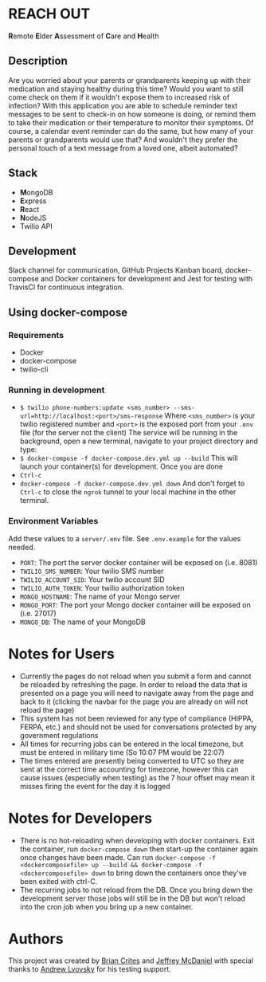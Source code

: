 # REACH OUT
**R**emote **E**lder **A**ssessment of **C**are and **H**ealth 

## Description

Are you worried about your parents or grandparents keeping up with their medication and staying healthy during this time? Would you want to still come check on them if it wouldn't expose them to increased risk of infection? With this application you are able to schedule reminder text messages to be sent to check-in on how someone is doing, or remind them to take their medication or their temperature to monitor their symptoms. Of course, a calendar event reminder can do the same, but how many of your parents or grandparents would use that? And wouldn't they prefer the personal touch of a text message from a loved one, albeit automated?

## Stack

- **M**ongoDB
- **E**xpress
- **R**eact
- **N**odeJS
- Twilio API

## Development

Slack channel for communication, GitHub Projects Kanban board, docker-compose and Docker containers for development and Jest for testing with TravisCI for continuous integration. 

## Using docker-compose

### Requirements

* Docker
* docker-compose
* twilio-cli

### Running in development

* `$ twilio phone-numbers:update <sms_number> --sms-url=http://localhost:<port>/sms-response`
Where `<sms_number>` is your twilio registered number and `<port>` is the exposed port from your `.env` file (for the server not the client)
The service will be running in the background, open a new terminal, navigate to your project directory and type:
* `$ docker-compose -f docker-compose.dev.yml up --build`
This will launch your container(s) for development. Once you are done
* `Ctrl-c`
* `docker-compose -f docker-compose.dev.yml down`
And don't forget to `Ctrl-c` to close the `ngrok` tunnel to your local machine in the other terminal. 

### Environment Variables

Add these values to a `server/.env` file. See `.env.example` for the values needed. 
 - `PORT`: The port the server docker container will be exposed on (i.e. 8081)
 - `TWILIO_SMS_NUMBER`: Your twilio SMS number
 - `TWILIO_ACCOUNT_SID`: Your twilio account SID
 - `TWILIO_AUTH_TOKEN`: Your twilio authorization token
 - `MONGO_HOSTNAME`: The name of your Mongo server
 - `MONGO_PORT`: The port your Mongo docker container will be exposed on (i.e. 27017)
 - `MONGO_DB`: The name of your MongoDB

# Notes for Users

* Currently the pages do not reload when you submit a form and cannot be reloaded by refreshing the page. In order to reload the data that is presented on a page you will need to navigate away from the page and back to it (clicking the navbar for the page you are already on will not reload the page)
* This system has not been reviewed for any type of compliance (HIPPA, FERPA, etc.) and should not be used for conversations protected by any government regulations
* All times for recurring jobs can be entered in the local timezone, but must be entered in military time (So 10:07 PM would be 22:07)
* The times entered are presently being converted to UTC so they are sent at the correct time accounting for timezone, however this can cause issues (especially when testing) as the 7 hour offset may mean it misses firing the event for the day it is logged

# Notes for Developers

* There is no hot-reloading when developing with docker containers. Exit the container, run `docker-compose down` then start-up the container again once changes have been made. Can run `docker-compose -f <dockercomposefile> up --build && docker-compose -f <dockercomposefile> down` to bring down the containers once they've been exited with ctrl-C.
* The recurring jobs to not reload from the DB. Once you bring down the development server those jobs will still be in the DB but won't reload into the cron job when you bring up a new container. 

# Authors

This project was created by [Brian Crites](https://github.com/brrcrites) and [Jeffrey McDaniel](https://github.com/jmcda001) with special thanks to [Andrew Lvovsky](https://github.com/borninla) for his testing support.

